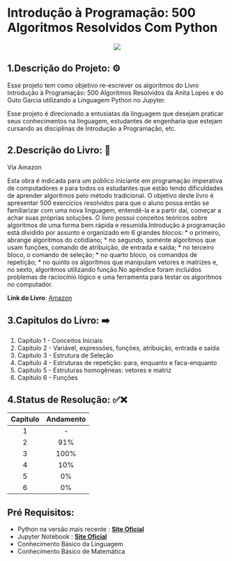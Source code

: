 <p align="center">
  <h1> Introdução à Programação: 500 Algoritmos Resolvidos Com Python </h1>
</p>


<p align="center">
  <img src=https://m.media-amazon.com/images/I/51ljjwmnAhL._SX352_BO1,204,203,200_.jpg
</p>


  
## 1.Descrição do Projeto: ⚙️


Esse projeto tem como objetivo re-escrever os algoritmos do Livro Introdução à 
Programação: 500 Algoritmos Resolvidos da Anita Lopes e do Guto Garcia 
utilizando a Linguagem Python no Jupyter.


Esse projeto é direcionado a entusiatas da linguagem que desejam praticar seus conhecimentos na linguagem, estudantes de engenharia
que estejam cursando as disciplinas de Introdução a Programação, etc.


## 2.Descrição do Livro: 📖

Via Amazon

Esta obra é indicada para um público iniciante em programação imperativa de computadores e para todos os estudantes que estão tendo dificuldades de aprender algoritmos pelo método tradicional. O objetivo deste livro é apresentar 500 exercícios resolvidos para que o aluno possa então se familiarizar com uma nova linguagem, entendê-la e a partir daí, começar a achar suas próprias soluções. O livro possui conceitos teóricos sobre algoritmos de uma forma bem rápida e resumida.Introdução à programação está dividido por assunto e organizado em 6 grandes blocos: * o primeiro, abrange algoritmos do cotidiano; * no segundo, somente algoritmos que usam funções, comando de atribuição, de entrada e saída; * no terceiro bloco, o comando de seleção; * no quarto bloco, os comandos de repetição; * no quinto os algoritmos que manipulam vetores e matrizes e, no sexto, algoritmos utilizando função.No apêndice foram incluídos problemas de raciocínio lógico e uma ferramenta para testar os algoritmos no computador.

  **Link do Livro**: [Amazon](https://www.amazon.com.br/Introdu%C3%A7%C3%A3o-%C3%A0-Programa%C3%A7%C3%A3o-Algoritmos-Resolvidos/dp/8535210199)
  
  ## 3.Capitulos do Livro: ➡️
  
  1. Capitulo 1 - Conceitos Iniciais
  2. Capitulo 2 - Variável, expressões, funções, atribuição, entrada e saída 
  3. Capitulo 3 - Estrutura de Seleção 
  4. Capitulo 4 - Estruturas de repetição: para, enquanto e faca-enquanto 
  5. Capitulo 5 - Estruturas homogêneas: vetores e matriz 
  6. Capitulo 6 - Funções 
  
  ## 4.Status de Resolução: ✅❌
  
  Capitulo | Andamento |
  :--------: |:-----------:|
  1        | -
  2        |91%
  3|100%
  4|10%
  5|0%
  6|0%
  
  ## Pré Requisitos:
  
  - Python na versão mais recente : [**Site Oficial**](https://www.python.org/downloads/)
  - Jupyter Notebook : [**Site Oficial**](https://jupyter.org/)
  - Conhecimento Básico da Linguagem
  - Conhecimento Básico de Matemática
